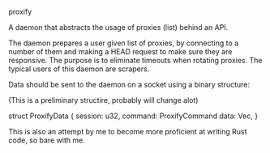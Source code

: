 proxify

A daemon that abstracts the usage of proxies (list) behind an API.

The daemon prepares a user given list of proxies, by connecting to a number of
them and making a HEAD request to make sure they are responsive. The purpose is
to eliminate timeouts when rotating proxies. The typical users of this daemon
are scrapers.

Data should be sent to the daemon on a socket using a binary structure:

(This is a preliminary structire, probably will change alot)

struct ProxifyData {
    session: u32,
    command: ProxifyCommand
    data: Vec<u8>,
}

This is also an attempt by me to become more proficient at writing Rust code,
so bare with me.
